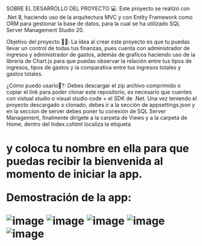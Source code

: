 SOBRE EL DESARROLLO DEL PROYECTO 💻:
Este proyecto se realizó con .Net 8, haciendo uso de la arquitectura MVC y con Entity Framework como ORM para gestionar la base de datos, para la cual se ha utilizado SQL Server Management Studio 20.

Objetivo del proyecto 👨‍💻: 
La idea al crear este proyecto es que tu puedas llevar un control de todas tus finanzas, pues cuenta con administrador de ingresos y administrador de gastos, además de graficos haciendo uso de la 
libreria de Chart.js para que puedas observar la relación entre tus tipos de ingresos, tipos de gastos y la comparativa entre tus ingresos totales y gastos totales.

¿Cómo puedo usarlo🤔?:
Debes descargar el zip archivo comprimido o copiar el link para poder clonar este repositorio, es necesario que cuentes con vistual studio o visual studio code + el SDK de .Net.
Una vez teniendo el proyecto descargado o clonado, debes ir a la sección de appsettings.json y en la seccion de server debes poner tu conexión de SQL Server Management, finalmente dirigete a la carpeta de
Views y a la carpeta de Home, dentro del Index.cshtml localiza la etiqueta <h1> y coloca tu nombre en ella para que puedas recibir la bienvenida al momento de iniciar la app.

Demostración de la app:


![image](https://github.com/user-attachments/assets/09893cf0-c936-43d8-a451-248d5c489802)
![image](https://github.com/user-attachments/assets/bec19d46-4372-4ccf-a17e-2a4330c2b204)
![image](https://github.com/user-attachments/assets/82b555a7-74a5-4c67-ba3d-e1df9936b59f)
![image](https://github.com/user-attachments/assets/5c91a952-225e-4982-a241-0f52985e0b5f)
![image](https://github.com/user-attachments/assets/523279ed-b99d-47ea-9f53-e967b5986b03)
